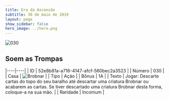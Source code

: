 ```yaml
---
title: Era da Ascensão
subtitle: 30 de maio de 2019
layout: page
show_sidebar: false
hero_image: ../hero.png
---
```


![030](https://cdn.keyforgegame.com/media/card_front/pt/435_030_QP5RV68GW653_pt.png)

## Soem as Trompas

|----|----|
| ID | 52e8b81a-a716-4147-afcf-560bec2a3523 |
| Número | 030 |
| Casa | ![Brobnar](https://archonarcana.com/images/thumb/e/e0/Brobnar.png/22px-Brobnar.png "Brobnar") |
| Tipo | Ação |
| Bônus | 1A |
| Texto | Jogar: Descarte cartas do topo do seu baralho até descartar uma criatura Brobnar ou acabarem as cartas. Se tiver descartado uma criatura Brobnar desta forma, coloque-a na sua mão. |
| Raridade | Incomum |
